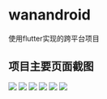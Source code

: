 # wanandroid

使用flutter实现的跨平台项目

## 项目主要页面截图

![](https://github.com/zhangyujiu/wanandroid/blob/master/Screenshot_1545373520.png)
![](https://github.com/zhangyujiu/wanandroid/blob/master/Screenshot_1545373559.png)
![](https://github.com/zhangyujiu/wanandroid/blob/master/Screenshot_1545373569.png)
![](https://github.com/zhangyujiu/wanandroid/blob/master/Screenshot_1545373583.png)
![](https://github.com/zhangyujiu/wanandroid/blob/master/Screenshot_1545373624.png)
![](https://github.com/zhangyujiu/wanandroid/blob/master/Screenshot_1545373632.png)